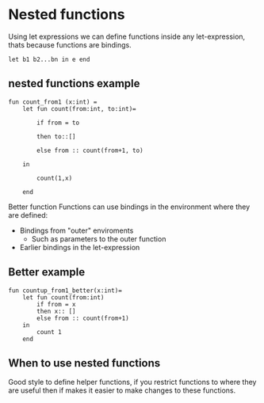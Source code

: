 # Nested functions

Using let expressions we can define functions inside any let-expression, thats because functions are bindings.

`let b1 b2...bn in e end`

## nested functions example

    fun count_from1 (x:int) =
        let fun count(from:int, to:int)=

            if from = to

            then to::[]

            else from :: count(from+1, to)

        in

            count(1,x)
            
        end

Better function
Functions can use bindings in the environment where they are defined:

- Bindings from "outer" enviroments
  - Such as parameters to the outer function
- Earlier bindings in the let-expression

## Better example

    fun countup_from1_better(x:int)=
        let fun count(from:int)
            if from = x
            then x:: []
            else from :: count(from+1)
        in
            count 1
        end

## When to use nested functions

Good style to define helper functions, if you restrict functions to where they are useful then if makes it easier to make changes to these functions.
